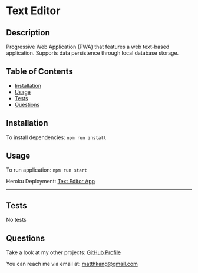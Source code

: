 # Text Editor

## Description

Progressive Web Application (PWA) that features a web text-based application. Supports data persistence through local database storage.

## Table of Contents

- [Installation](#installation)
- [Usage](#usage)
- [Tests](#tests)
- [Questions](#questions)

## Installation

To install dependencies:
```npm run install```

## Usage

To run application:
```npm run start```

Heroku Deployment: [Text Editor App](https://git.heroku.com/text-editor-mk.git)

---

## Tests

No tests

## Questions

Take a look at my other projects: [GitHub Profile](https://github.com/matthkang)

You can reach me via email at: [matthkang@gmail.com](mailto:matthkang@gmail.com)
